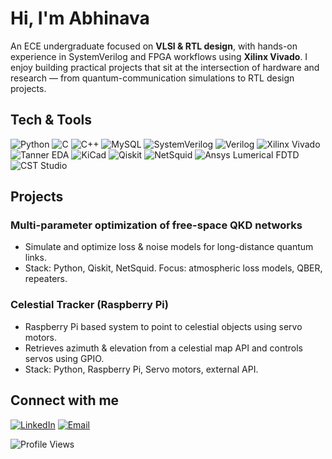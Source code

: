 # Hi, I'm Abhinava

An ECE undergraduate focused on **VLSI & RTL design**, with hands-on experience in SystemVerilog and FPGA workflows using **Xilinx Vivado**. I enjoy building practical projects that sit at the intersection of hardware and research — from quantum-communication simulations to RTL design projects.


## Tech & Tools  

![Python](https://img.shields.io/badge/Python-3776AB?logo=python&logoColor=white&style=for-the-badge) 
![C](https://img.shields.io/badge/C-00599C?logo=c&logoColor=white&style=for-the-badge) 
![C++](https://img.shields.io/badge/C++-00599C?logo=c%2B%2B&logoColor=white&style=for-the-badge) 
![MySQL](https://img.shields.io/badge/MySQL-4479A1?logo=mysql&logoColor=white&style=for-the-badge) 
![SystemVerilog](https://img.shields.io/badge/SystemVerilog-blue?logo=verilog&logoColor=white&style=for-the-badge) 
![Verilog](https://img.shields.io/badge/Verilog-darkblue?logo=verilog&logoColor=white&style=for-the-badge) 
![Xilinx Vivado](https://img.shields.io/badge/Xilinx%20Vivado-red?logo=xilinx&logoColor=white&style=for-the-badge) 
![Tanner EDA](https://img.shields.io/badge/Tanner%20EDA-orange?style=for-the-badge) 
![KiCad](https://img.shields.io/badge/KiCad-314CB0?logo=kicad&logoColor=white&style=for-the-badge) 
![Qiskit](https://img.shields.io/badge/Qiskit-6929C4?logo=ibm&logoColor=white&style=for-the-badge) 
![NetSquid](https://img.shields.io/badge/NetSquid-teal?style=for-the-badge) 
![Ansys Lumerical FDTD](https://img.shields.io/badge/Ansys%20Lumerical%20FDTD-FFB71B?logo=ansys&logoColor=black&style=for-the-badge) 
![CST Studio](https://img.shields.io/badge/CST%20Studio-darkgreen?logo=siemens&logoColor=white&style=for-the-badge)  


## Projects
### Multi-parameter optimization of free-space QKD networks
- Simulate and optimize loss & noise models for long-distance quantum links.  
- Stack: Python, Qiskit, NetSquid. Focus: atmospheric loss models, QBER, repeaters.  

### Celestial Tracker (Raspberry Pi)
- Raspberry Pi based system to point to celestial objects using servo motors.  
- Retrieves azimuth & elevation from a celestial map API and controls servos using GPIO.  
- Stack: Python, Raspberry Pi, Servo motors, external API.


## Connect with me  

[![LinkedIn](https://img.shields.io/badge/LinkedIn-0A66C2?logo=linkedin&logoColor=white&style=for-the-badge)](www.linkedin.com/in/abhinava-madhava-j/) 
[![Email](https://img.shields.io/badge/Email-D14836?logo=gmail&logoColor=white&style=for-the-badge)](mailto:abhinavmadj@gmail.com) 
 
![Profile Views](https://komarev.com/ghpvc/?username=AbhinavMadJ&label=Profile%20Views&color=0e75b6&style=for-the-badge)


